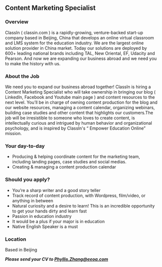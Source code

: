 ## Content Marketing Specialist

### Overview
ClassIn ( classin.com ) is a rapidly-growing, venture-backed start-up company based in Beijing, China that develops an online virtual classroom and LMS system for the education industry. We are the largest online solution provider in China market. Today our solutions are deployed by 600+ leading national brands including TAL, New Oriental, EF, Udacity and Pearson. And now we are expanding our business abroad and we need you to make the history with us.

### About the Job
We need you to expand our business abroad together!
ClassIn is hiring a Content Marketing Specialist who will take ownership in bringing our blog ( LinkedIn, Facebook and Youtube main page ) and content resources to the next level. You’ll be in charge of owning content production for the blog and our website resources, managing a content calendar, organizing webinars, building case studies and other content that highlights our customers.The job will be irresistible to someone who loves to create content, is intellectually curious and intrigued by human behavior and organizational psychology, and is inspired by ClassIn's “ Empower Education Online” mission.

### Your day-to-day
* Producing & helping coordinate content for the marketing team, including landing pages, case studies and social medias.
* Creating & managing a content production calendar

### Should you apply?
* You’re a sharp writer and a good story teller
* Track record of content production, with Wordpress, film/video, or anything in between
* Natural curiosity and a desire to learn! This is an incredible opportunity to get your hands dirty and learn fast
* Passion in education industry
* It would be a plus if your major is in education
* Native English Speaker is a must

### Location
Based in Beijing

***Please send your CV to Phyllis.Zhang@eeoa.com***
